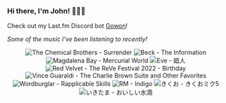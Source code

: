 ### Hi there, I'm John! 🏄🏻‍♂️

Check out my Last.fm Discord bot [Gowon](http://gowon.ca)!

_Some of the music I've been listening to recently!_


<!-- lastfm -->
<p align="center"><img src="https://lastfm.freetls.fastly.net/i/u/64s/1428ec66344849829440668951259baa.png" title="The Chemical Brothers - Surrender"> <img src="https://lastfm.freetls.fastly.net/i/u/64s/7d6e940a21c7666bd1314b3574fd407a.jpg" title="Beck - The Information"> <img src="https://lastfm.freetls.fastly.net/i/u/64s/c1b18f7dd5f2b262a96288bfa2330ad2.jpg" title="Magdalena Bay - Mercurial World"> <img src="https://lastfm.freetls.fastly.net/i/u/64s/d8c03cbd56754800648c399ed4e8a530.jpg" title="Eve - 廻人"> <img src="https://lastfm.freetls.fastly.net/i/u/64s/08210877c889d5188feb1f6b14c574cb.jpg" title="Red Velvet - The ReVe Festival 2022 - Birthday"> <img src="https://lastfm.freetls.fastly.net/i/u/64s/383541103f378df3229f83b77f05f795.jpg" title="Vince Guaraldi - The Charlie Brown Suite and Other Favorites"> <img src="https://lastfm.freetls.fastly.net/i/u/64s/072b7dfb973e45f7926748f37718a668.jpg" title="Wordburglar - Rapplicable Skills"> <img src="https://lastfm.freetls.fastly.net/i/u/64s/27378cd645051d4c14ea809187bdf43b.jpg" title="RM - Indigo"> <img src="https://lastfm.freetls.fastly.net/i/u/64s/997119632091e33a645e867b93725f83.jpg" title="きくお - きくおミク5"> <img src="https://lastfm.freetls.fastly.net/i/u/64s/31c2f9791b556716ce3930575db20e21.jpg" title="いきたま - おいしい水滴"> </p>
